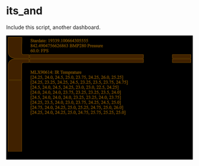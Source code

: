 # its_and
Include this script, another dashboard.

![amg8833](https://github.com/Tearran/its_and/raw/main/img/amg8833.png)
